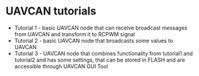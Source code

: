 # UAVCAN tutorials

* Tutorial 1 - basic UAVCAN node that can receive broadcast messages from UAVCAN and transform it to RCPWM signal 
* Tutorial 2 - basic UAVCAN node that broadcasts some values to UAVCAN
* Tutorial 3 - UAVCAN node that combines functionality from tutorial1 and tutorial2 and has some settings, that can be stored in FLASH and are accessible through UAVCAN GUI Tool
